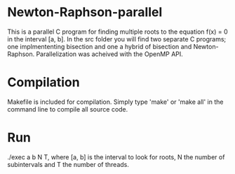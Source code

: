 # Newton-Raphson-parallel
This is a parallel C program for finding multiple roots to the equation f(x) = 0 in the interval [a, b].
In the src folder you will find two separate C programs; one implmententing bisection and one a hybrid
of bisection and Newton-Raphson. Parallelization was acheived with the OpenMP API.

# Compilation
Makefile is included for compilation. Simply type 'make' or 'make all' in the command line to compile all source code.

# Run
./exec a b N T, where [a, b] is the interval to look for roots, N the number of subintervals and T the number of threads.
